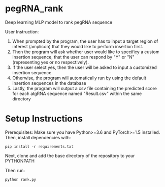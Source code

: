 # pegRNA_rank
Deep learning MLP model to rank pegRNA sequence

User Instruction:
1. When prompted by the program, the user has to input a target region of interest (amplicon) that they would like to perform insertion first. 
2. Then the program will ask whether user would like to specificy a custom insertion sequence, that the user can respond by "Y" or "N" (representing yes or no respectively). 
3. If the user select yes, then the user will be asked to input a customized insertion sequence.
4. Otherwise, the program will automatically run by using the default insertion sequences in the database
5. Lastly, the program will output a csv file containing the predicted score for each atgRNA sequence named "Result.csv" within the same directory

# Setup Instructions
Prerequisites: Make sure you have Python>=3.6 and PyTorch>=1.5 installed. Then, install dependencies with:
```
pip install -r requirements.txt

```

Next, clone and add the base directory of the repository to your PYTHONPATH

Then run:
```
python rank.py
```
